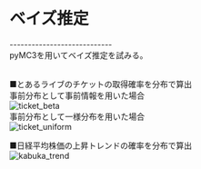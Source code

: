 # ベイズ推定<br>
----------------------------<br>
pyMC3を用いてベイズ推定を試みる。<br>
<br>

■とあるライブのチケットの取得確率を分布で算出<br>
事前分布として事前情報を用いた場合<br>
![ticket_beta](https://user-images.githubusercontent.com/50583880/68908365-620d2300-078e-11ea-9412-694b36188e7c.png)<br>
事前分布として一様分布を用いた場合<br>
![ticket_uniform](https://user-images.githubusercontent.com/50583880/68908475-c4662380-078e-11ea-80a6-4e69c2f49c50.png)

■日経平均株価の上昇トレンドの確率を分布で算出<br>
![kabuka_trend](https://user-images.githubusercontent.com/50583880/68908504-e495e280-078e-11ea-9df0-b44140e5de2a.png)
